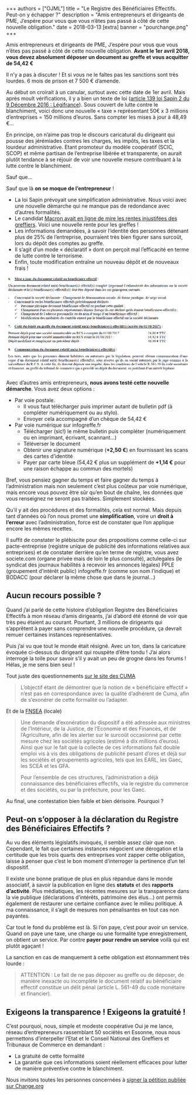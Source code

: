 +++
authors = ["OJML"]
title = "Le Registre des Bénéficiaires Effectifs. Peut-on y échapper ?"
description = "Amis entrepreneurs et dirigeants de PME, J’espère pour vous que vous n’êtes pas passé à côté de cette nouvelle obligation."
date = 2018-03-13
[extra]
banner = "pourchange.png"
+++

Amis entrepreneurs et dirigeants de PME, J’espère pour vous que vous n’êtes pas passé à côté de cette nouvelle obligation. **Avant le 1er avril 2018, vous devez absolument déposer un document au greffe et vous acquitter de 54,42 €**

Il n’y a pas à discuter ! Et si vous ne le faîtes pas les sanctions sont très lourdes. 6 mois de prison et 7 500 € d’amende.

Au début on croirait à un canular, surtout avec cette date de 1er avril. Mais après moult vérifications, il y a bien un texte de loi ([article 139 loi Sapin 2 du 9 Décembre 2016 : Légifrance](https://www.legifrance.gouv.fr/affichTexteArticle.do;jsessionid=88BA6EE8EF87C192D31F9CBADECAF700.tplgfr36s_2?idArticle=JORFARTI000033558619&cidTexte=JORFTEXT000033558528&dateTexte=29990101&categorieLien=id)). Sous couvert de lutte contre le blanchiment, voici donc une nouvelle « taxe » représentant  50€ x 3 millions d’entreprises = 150 millions d’euros. Sans compter les mises à jour à 48,49 €…

En principe, on n’aime pas trop le discours caricatural du dirigeant qui pousse des jérémiades contres les charges, les impôts, les taxes et la lourdeur administrative. Etant promoteur du modèle coopératif (SCIC, SCOP) et même partisan de l’entreprise libérée et transparente, on aurait plutôt tendance à se réjouir de voir une nouvelle mesure contribuant à la lutte contre le blanchiment.

Sauf que…

Sauf que là **on se moque de l’entrepreneur** !

* La loi Sapin prévoyait une simplification administrative. Nous voici avec une nouvelle démarche qui ne manque pas de redondance avec d’autres formalités.
* Le candidat [Macron avait en ligne de mire les rentes injustifées des greffiers](https://www.capital.fr/economie-politique/infogreffe-l-injustifiable-rente-des-greffiers-que-macron-veut-casser-1050463). Voici une nouvelle rente pour les greffes !
* Les informations demandées, à savoir l’identité des personnes détenant plus de 25% de l’entreprise, pourraient très bien figurer sans surcoût, lors du dépôt des comptes au greffe.
* Il s’agit d’un mode « déclaratif » dont on perçoit mal l’efficacité en terme de lutte contre le terrorisme.
* Enfin, toute modification entraîne un nouveau dépôt et de nouveaux frais !

![Extrait notice Registre bénéficiaire effectif](extrait-rbe.png)

Avec d’autres amis entrepreneurs, **nous avons testé cette nouvelle démarche**. Vous avez deux options :

- Par voie postale.
  * Il vous faut télécharger puis imprimer autant de bulletin pdf (à compléter numériquement ou au stylo).
  * Envoyer cela accompagné d’un chèque de 54,42 €
- Par voie numérique sur infogreffe.fr
  * Télécharger (sic!) le même bulletin puis compléter (numériquement ou en imprimant, écrivant, scannant…)
  * Téléverser le document
  * Obtenir une signature numérique (**+2,50 €**) en fournissant les scans des cartes d’identité
  * Payer par carte bleue (54,42 € plus un supplément de **+1,14 €** pour une raison échappe au commun des mortels)

Bref, vous pensiez gagner du temps et faire gagner du temps à l’administration mais non seulement c’est plus coûteux par voie numérique, mais encore vous pouvez être sûr qu’en bout de chaîne, les données que vous renseignez ne seront pas traitées. Simplement stockées.

Qu’il y ait des procédures et des formalités, cela est normal. Mais depuis tant d’années où l’on nous promet une __simplification__, voire un __droit à l’erreur__ avec l’administration, force est de constater que l’on applique encore les mêmes recettes.

Il suffit de constater le plébiscite pour des propositions comme celle-ci sur pacte-entreprise (registre unique de publicité des informations relatives aux entreprises) et de constater derrière qu’en terme de registre, vous avez societe.com (organe privée mais de loin le plus consulté), actulegales (le syndicat des journaux habilités à recevoir les annonces légales) PPLE (groupement d’intérêt public) infogreffe.fr (comme son nom l’indique) et BODACC (pour déclarer la même chose que dans le journal…)

## Aucun recours possible ?

Quand j’ai parlé de cette histoire d’obligation Registre des Bénéficiaires Effectifs à mon réseau d’amis dirigeants, j’ai d’abord été étonné de voir que très peu étaient au courant. Pourtant, 3 millions de dirigeants qui s’apprêtent à payer sans comprendre une nouvelle procédure, ça devrait remuer certaines instances représentatives.

Puis j’ai vu que tout le monde était résigné. Avec un ton, dans la caricature évoquée ci-dessus du dirigeant qui rouspète d’être tondu ! J’ai alors interrogé la toile pour savoir s’il y avait un peu de grogne dans les forums ! Hélas, je me sens bien seul !

Tout juste des questionnements [sur le site des CUMA](http://www.cuma.fr/france/actualites/registre-des-beneficiaires-effectifs-les-cuma-sont-concernees)

> L’objectif étant de démontrer que la notion de « bénéficiaire effectif » n’est pas en correspondance avec la qualité d’adhérent de Cuma, afin de s’exonérer de cette formalité ou l’adapter.

Et de la [FNSEA](http://www.fdsea28.fr/declaration-des-beneficiaires-effectifs-la-fnsea-monte-au-creneau-actualite-numero-1210.php) (locale)

> Une demande d’exonération du dispositif a été adressée aux ministres de l’Intérieur, de la Justice, de l’Economie et des Finances, et de l’Agriculture, afin de les alerter sur le surcoût occasionné par cette mesure chez les sociétés agricoles (estimé à dix millions d’euros). Ainsi que sur le fait que la collecte de ces informations fait double emploi vis à vis des obligations de publicité pesant d’ores et déjà sur les sociétés et groupements agricoles, tels que les EARL, les Gaec, les SCEA et les GFA.
> 
> Pour l’ensemble de ces structures, l’administration a déjà connaissance des bénéficiaires effectifs, via le registre du commerce et des sociétés, ou par la préfecture, pour les Gaec.

Au final, une contestation bien faible et bien dérisoire. Pourquoi ?

## Peut-on s’opposer à la déclaration du Registre des Bénéficiaires Effectifs ?

Au vu des éléments législatifs invoqués, il semble assez clair que non. Cependant, le fait que certaines instances négocient une dérogation et la certitude que les trois quarts des entreprises vont zapper cette obligation, laisse à penser que c’est le bon moment d’interroger la pertinence d’un tel dispositif.

Il existe une bonne pratique de plus en plus répandue dans le monde associatif, à savoir la publication en ligne des **statuts** et des **rapports d’activité**. Plus médiatiques, les récentes mesures sur la transparence dans la vie publique (déclarations d’intérêts, patrimoine des élus…) ont permis également de restaurer une certaine confiance avec le milieu politique. A ma connaissance, il s’agit de mesures non pénalisantes en tout cas non payantes.

Car tout le fond du problème est là. Si l’on paye, c’est pour avoir un service. Quand on paye une taxe, une charge ou une formalité type enregistrement, on obtient un service. Par contre **payer pour rendre un service** voilà qui est plutôt agaçant !

La sanction en cas de manquement à cette obligation est étonnamment très lourde :

> ATTENTION : Le fait de ne pas déposer au greffe ou de déposer, de manière inexacte ou incomplète le document relatif au bénéficiaire effectif constitue un délit pénal (article L. 561-49 du code monétaire et financier).

## Exigeons la transparence ! Exigeons la gratuité !

C’est pourquoi, nous, simple et modeste coopérative Oui je me lance, réseau d’entrepreneurs rassemblant 50 sociétés en Essonne, nous nous permettons d’interpeller l’Etat et le Conseil National des Greffiers et Tribunaux de Commerce en demandant :

* La gratuité de cette formalité
* La garantie que ces informations soient réellement efficaces pour lutter de manière préventive contre le blanchiment.

Nous invitons toutes les personnes concernées à [signer la pétition publiée sur Change.org](https://www.change.org/p/conseil-national-des-greffiers-des-tribunaux-de-commerce-rendre-gratuite-la-formalit%C3%A9-de-d%C3%A9claration-du-registre-des-b%C3%A9n%C3%A9ficiaires-effectifs)
